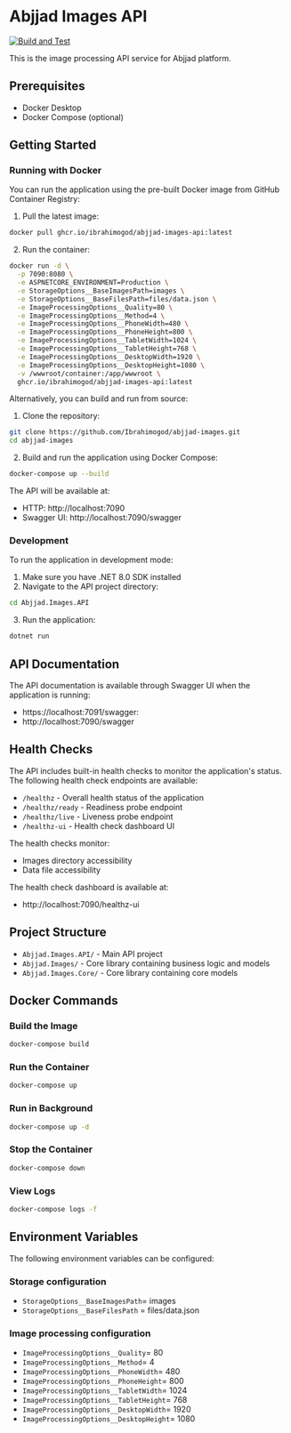 # Abjjad Images API

[![Build and Test](https://github.com/Ibrahimogod/abjjad-images/actions/workflows/build-and-test.yml/badge.svg?branch=main)](https://github.com/Ibrahimogod/abjjad-images/actions/workflows/build-and-test.yml)

This is the image processing API service for Abjjad platform.

## Prerequisites

- Docker Desktop
- Docker Compose (optional)

## Getting Started

### Running with Docker

You can run the application using the pre-built Docker image from GitHub Container Registry:

1. Pull the latest image:
```bash
docker pull ghcr.io/ibrahimogod/abjjad-images-api:latest
```

2. Run the container:
```bash
docker run -d \
  -p 7090:8080 \
  -e ASPNETCORE_ENVIRONMENT=Production \
  -e StorageOptions__BaseImagesPath=images \
  -e StorageOptions__BaseFilesPath=files/data.json \
  -e ImageProcessingOptions__Quality=80 \
  -e ImageProcessingOptions__Method=4 \
  -e ImageProcessingOptions__PhoneWidth=480 \
  -e ImageProcessingOptions__PhoneHeight=800 \
  -e ImageProcessingOptions__TabletWidth=1024 \
  -e ImageProcessingOptions__TabletHeight=768 \
  -e ImageProcessingOptions__DesktopWidth=1920 \
  -e ImageProcessingOptions__DesktopHeight=1080 \
  -v /wwwroot/container:/app/wwwroot \
  ghcr.io/ibrahimogod/abjjad-images-api:latest
```

Alternatively, you can build and run from source:

1. Clone the repository:
```bash
git clone https://github.com/Ibrahimogod/abjjad-images.git
cd abjjad-images
```

2. Build and run the application using Docker Compose:
```bash
docker-compose up --build
```

The API will be available at:
- HTTP: http://localhost:7090
- Swagger UI: http://localhost:7090/swagger

### Development

To run the application in development mode:

1. Make sure you have .NET 8.0 SDK installed
2. Navigate to the API project directory:
```bash
cd Abjjad.Images.API
```

3. Run the application:
```bash
dotnet run
```

## API Documentation

The API documentation is available through Swagger UI when the application is running:
- https://localhost:7091/swagger: 
- http://localhost:7090/swagger

## Health Checks

The API includes built-in health checks to monitor the application's status. The following health check endpoints are available:

- `/healthz` - Overall health status of the application
- `/healthz/ready` - Readiness probe endpoint
- `/healthz/live` - Liveness probe endpoint
- `/healthz-ui` - Health check dashboard UI

The health checks monitor:
- Images directory accessibility
- Data file accessibility

The health check dashboard is available at:
- http://localhost:7090/healthz-ui

## Project Structure

- `Abjjad.Images.API/` - Main API project
- `Abjjad.Images/` - Core library containing business logic and models
- `Abjjad.Images.Core/` - Core library containing core models

## Docker Commands

### Build the Image
```bash
docker-compose build
```

### Run the Container
```bash
docker-compose up
```

### Run in Background
```bash
docker-compose up -d
```

### Stop the Container
```bash
docker-compose down
```

### View Logs
```bash
docker-compose logs -f
```

## Environment Variables

The following environment variables can be configured:

### Storage configuration
- `StorageOptions__BaseImagesPath`= images
- `StorageOptions__BaseFilesPath` = files/data.json

### Image processing configuration
- `ImageProcessingOptions__Quality`= 80
- `ImageProcessingOptions__Method`= 4
- `ImageProcessingOptions__PhoneWidth`= 480
- `ImageProcessingOptions__PhoneHeight`= 800
- `ImageProcessingOptions__TabletWidth`= 1024
- `ImageProcessingOptions__TabletHeight`= 768
- `ImageProcessingOptions__DesktopWidth`= 1920
- `ImageProcessingOptions__DesktopHeight`= 1080